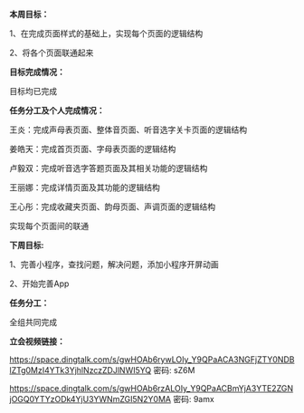 **本周目标：**

1、在完成页面样式的基础上，实现每个页面的逻辑结构

2、将各个页面联通起来

 

**目标完成情况：**

目标均已完成

**任务分工及个人完成情况：**

王炎：完成声母表页面、整体音页面、听音选字关卡页面的逻辑结构

姜皓天：完成首页页面、字母表页面的逻辑结构

卢毅双：完成听音选字答题页面及其相关功能的逻辑结构

王丽娜：完成详情页面及其功能的逻辑结构   

王心彤：完成收藏夹页面、韵母页面、声调页面的逻辑结构  

实现每个页面间的联通

**下周目标:**

1、完善小程序，查找问题，解决问题，添加小程序开屏动画

2、开始完善App

**任务分工：**

全组共同完成



**立会视频链接：**

https://space.dingtalk.com/s/gwHOAb6rywLOIy_Y9QPaACA3NGFjZTY0NDBlZTg0MzI4YTk3YjhlNzczZDJlNWI5YQ 密码: sZ6M

https://space.dingtalk.com/s/gwHOAb6rzALOIy_Y9QPaACBmYjA3YTE2ZGNjOGQ0YTYzODk4YjU3YWNmZGI5N2Y0MA 密码: 9amx

